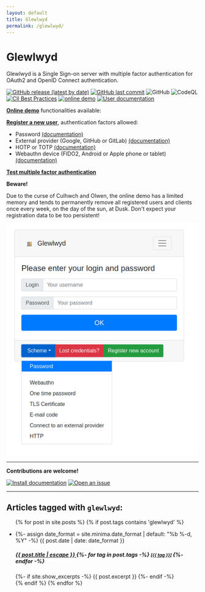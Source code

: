 ```yaml
---
layout: default
title: Glewlwyd
permalink: /glewlwyd/
---
```


# Glewlwyd

Glewlwyd is a Single Sign-on server with multiple factor authentication for OAuth2 and OpenID Connect authentication.

[![GitHub release (latest by date)](https://img.shields.io/github/v/release/babelouest/glewlwyd?style=plastic)](https://github.com/babelouest/glewlwyd/releases/latest)
[![GitHub last commit](https://img.shields.io/github/last-commit/babelouest/glewlwyd)](https://github.com/babelouest/glewlwyd/)
![GitHub](https://img.shields.io/github/license/babelouest/glewlwyd?style=plastic)
![CodeQL](https://github.com/babelouest/glewlwyd/workflows/CodeQL/badge.svg)
[![CII Best Practices](https://bestpractices.coreinfrastructure.org/projects/3475/badge)](https://bestpractices.coreinfrastructure.org/projects/3475)
[![online demo](https://img.shields.io/badge/-Online%20Demo-blue)](/glewlwyd-demo)
[![User documentation](https://img.shields.io/badge/-User%20documentation-green)](/user-profile)

**[Online demo](/glewlwyd-demo)** functionalities available:

**[Register a new user](https://glewlwyd.babelouest.io/index.html?register=regis)**, authentication factors allowed:
- Password [(documentation)](/user-profile#update-password)
- External provider (Google, GitHub or GitLab) [(documentation)](/user-profile#external-oauth2oidc-login)
- HOTP or TOTP [(documentation)](/user-profile#otp)
- Webauthn device (FIDO2, Android or Apple phone or tablet) [(documentation)](/user-profile#webauthn)

**[Test multiple factor authentication](/glewlwyd-demo)**

**Beware!**

Due to the curse of Culhwch and Olwen, the online demo has a limited memory and tends to permanently remove all registered users and clients once every week, on the day of the sun, at Dusk.
Don't expect your registration data to be too persistent!

![demo](/img/login-nopassword.png)

<hr/>

**Contributions are welcome!**

[![Install documentation](https://img.shields.io/badge/-Install%20documentation-green)](https://github.com/babelouest/glewlwyd/blob/master/docs/INSTALL.md)
[![Open an issue](https://img.shields.io/badge/-Open%20an%20issue-green)](https://github.com/babelouest/glewlwyd/issues)

<hr/>

## Articles tagged with `glewlwyd`:

<div>
  <ul class="list-group">
  
  {% for post in site.posts %}
    {% if post.tags contains 'glewlwyd' %}
      <li class="list-group-item">
        {%- assign date_format = site.minima.date_format | default: "%b %-d, %Y" -%}
        <span class="">{{ post.date | date: date_format }}</span>
        <h5>
          <a class="" href="{{ post.url | relative_url }}">
            {{ post.title | escape }}
          </a>
          {%- for tag in post.tags -%}
            <small class="text-muted">
              <a href="/tags/{{ tag }}" class="tag-link">[{{ tag }}]</a>
            </small>
          {%- endfor -%}
        </h5>
        {%- if site.show_excerpts -%}
          {{ post.excerpt }}
        {%- endif -%}
      </li>
    {% endif %}
  {% endfor %}
  
  </ul>

</div>
